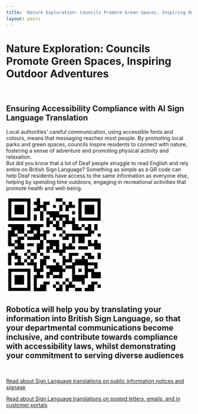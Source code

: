 ```yaml
---
title: 'Nature Exploration: Councils Promote Green Spaces, Inspiring Outdoor Adventures'
layout: posts
---
```


# Nature Exploration: Councils Promote Green Spaces, Inspiring Outdoor Adventures

![]()

## Ensuring Accessibility Compliance with AI Sign Language Translation

Local authorities' careful communication, using accessible fonts and colours, means that messaging reaches most people.  By promoting local parks and green spaces, councils inspire residents to connect with nature, fostering a sense of adventure and promoting physical activity and relaxation.  
But did you know that a lot of Deaf people struggle to read English and rely entire on British Sign Language?
Something as simple as a QR code can help Deaf residents have access to the same information as everyone else, helping by spending time outdoors, engaging in recreational activities that promote health and well-being.

![QR Code](/posts/images/qr-contact.png)

## Robotica will help you by translating your information into British Sign Language, so that your departmental communications become inclusive, and contribute towards compliance with accessibility laws, whilst demonstrating your commitment to serving diverse audiences

<br/>

[Read about Sign Language translations on public information notices and signage](/solutions/gazette)

[Read about Sign Language translations on posted letters, emails, and in customer portals](/solutions/correspondent)
